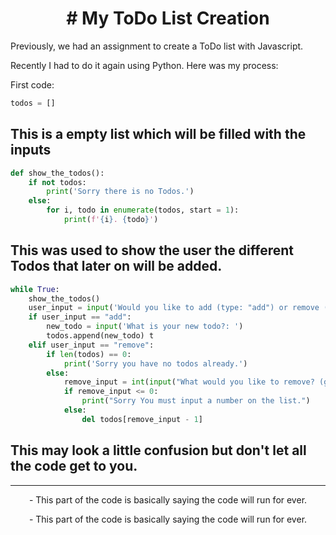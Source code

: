 <h1 style="text-align: center;"># My ToDo List Creation</h1>

Previously, we had an assignment to create a ToDo list with Javascript. 

Recently I had to do it again using Python. Here was my process:

First code:

```python
todos = [] 
```
## This is a empty list which will be filled with the inputs

```python
def show_the_todos():
    if not todos:
        print('Sorry there is no Todos.') 
    else:
        for i, todo in enumerate(todos, start = 1): 
            print(f'{i}. {todo}')
```
## This was used to show the user the different Todos that later on will be added.

``` python
while True: 
    show_the_todos() 
    user_input = input('Would you like to add (type: "add") or remove (type: "remove") a todo?: ') 
    if user_input == "add": 
        new_todo = input('What is your new todo?: ') 
        todos.append(new_todo) t
    elif user_input == "remove":
        if len(todos) == 0: 
            print('Sorry you have no todos already.') 
        else:
            remove_input = int(input("What would you like to remove? (give number of todo): " )) 
            if remove_input <= 0: 
                print("Sorry You must input a number on the list.") 
            else: 
                del todos[remove_input - 1] 
 ```
 ## This may look a little confusion but don't let all the code get to you.
---
<p style="text-align: center;">- This part of the code is basically saying the code will run for ever.</p>
<p style="text-align: center;">- This part of the code is basically saying the code will run for ever.</p>

